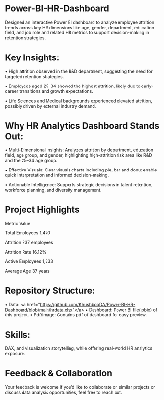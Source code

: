 # Power-BI-HR-Dashboard
Designed an interactive Power BI dashboard to analyze employee attrition trends across key HR dimensions like age, gender, department, education field, and job role and related HR metrics to support decision-making in retention strategies.

# Key Insights:
• High attrition observed in the R&D department, suggesting the need for targeted retention strategies.

• Employees aged 25–34 showed the highest attrition, likely due to early-career transitions and growth expectations.

• Life Sciences and Medical backgrounds experienced elevated attrition, possibly driven by external industry demand.

# Why HR Analytics Dashboard Stands Out:

•	Multi-Dimensional Insights: Analyzes attrition by department, education field, age group, and gender, highlighting high-attrition risk area like R&D and the 25–34 age group.

•	Effective Visuals: Clear visuals charts including pie, bar and donut enable quick interpretation and informed decision-making.

•	Actionable Intelligence: Supports strategic decisions in talent retention, workforce planning, and diversity management.

# Project Highlights	
 Metric	                Value

 Total Employees	       1,470

 Attrition  	           237 employees 

 Attrition Rate          16.12%

 Active Employees	       1,233

 Average Age	           37 years

# Repository Structure: 
•	Data: <a href="https://github.com/KhushbooDA/Power-BI-HR-Dashboard/blob/main/hrdata.xlsx"</a>
•	Dashboard: Power BI file(.pbix) of this project.
•	Pdf/Image: Contains pdf of dashboard for easy preview.


# Skills: 
DAX, and visualization storytelling, while offering real-world HR analytics exposure.

# Feedback & Collaboration
Your feedback is welcome if you’d like to collaborate on similar projects or discuss data analysis opportunities, feel free to reach out.

